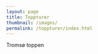 ```yaml
---
layout: page
title: Toppturer
thumbnail: /images/
permalink: /toppturer/index.html
---
```

Tromsø toppen 
